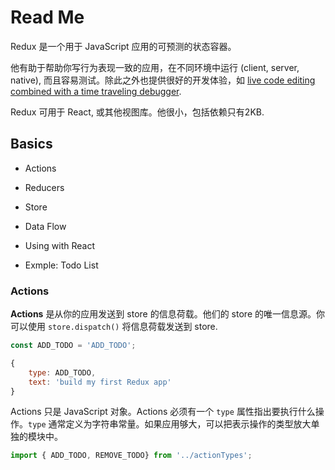 # Read Me

Redux 是一个用于 JavaScript 应用的可预测的状态容器。

他有助于帮助你写行为表现一致的应用，在不同环境中运行 (client, server, native), 而且容易测试。除此之外也提供很好的开发体验，如 [live code editing combined with a time traveling debugger](https://github.com/gaearon/redux-devtools).

Redux 可用于 React, 或其他视图库。他很小，包括依赖只有2KB.

## Basics

- Actions

- Reducers

- Store

- Data Flow

- Using with React

- Exmple: Todo List


### Actions

__Actions__ 是从你的应用发送到 store 的信息荷载。他们的 store 的唯一信息源。你可以使用 `store.dispatch()` 将信息荷载发送到 store.

```js
const ADD_TODO = 'ADD_TODO';
```

```js
{
    type: ADD_TODO,
    text: 'build my first Redux app'
}
```

Actions 只是 JavaScript 对象。Actions 必须有一个 `type` 属性指出要执行什么操作。`type` 通常定义为字符串常量。如果应用够大，可以把表示操作的类型放大单独的模块中。

```js
import { ADD_TODO, REMOVE_TODO} from '../actionTypes';
```

